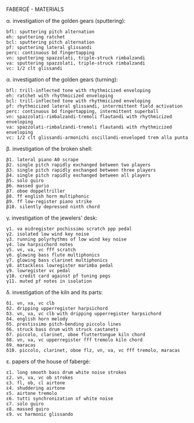 FABERGÉ - MATERIALS

α.  investigation of the golden gears (sputtering):

    bfl: sputtering pitch alternation
    eh: sputtering ratchet
    bcl: sputtering pitch alternation
    pf: sputtering lateral glissandi
    perc: continuous bd fingertapping
    vn: sputtering spazzolati, triple-struck rimbalzandi
    va: sputtering spazzolati, triple-struck rimbalzandi
    vc: 1/2 clt glissandi

α.  investigation of the golden gears (turning):

    bfl: trill-inflected tone with rhythmicized enveloping
    eh: ratchet with rhythmicized enveloping 
    bcl: trill-inflected tone with rhythmicized enveloping
    pf: rhythmicized lateral glissandi, interrmittent field activation
    perc: continuous bd fingertapping, intermittent superball
    vn: spazzolati-rimbalzandi-tremoli flautandi with rhythmicized enveloping
    va: spazzolati-rimbalzandi-tremoli flautandi with rhythmicized enveloping
    vc: 1/2 clt glissandi-armonichi oscillandi-enveloped trem alla punta

β.  investigation of the broken shell:

    β1. lateral piano A0 scrape
    β2. single pitch rapidly exchanged between two players
    β3. single pitch rapidly exchanged between three players
    β4. single pitch rapidly exchanged between all players
    β5. solo guiro
    β6. massed gurio
    β7. oboe doppeltriller
    β8. ff english horn multiphonic
    β9. ff low-register piano strike
    β10. silently depressed ninth chord

γ.  investigation of the jewelers' desk:

    γ1. va midregister pochissimo scratch ppp pedal
    γ2. isolated low wind key noise
    γ3. running polyrhythms of low wind key noise
    γ4. low harpsichord notes
    γ5. vn, va, vc fff scratch
    γ6. glowing bass flute multiphonics
    γ7. glowing bass clarinet multiphonics
    γ8. attackless lowregister marimba pedal
    γ9. lowregister vc pedal
    γ10. credit card against pf tuning pegs
    γ11. muted pf notes in isolation

δ.  investigation of the kiln and its parts:

    δ1. vn, va, vc clb
    δ2. dripping upperregister harpsichord
    δ3. vn, va, vc clb with dripping upperregister harpsichord
    δ4. english horn melody
    δ5. prestissimo pitch-bending piccolo lines
    δ6. struck bass drum with struck castanets
    δ7. piccolo, clarinet, oboe fluttertongue kiln chord
    δ8. vn, va, vc upperregister fff tremolo kiln chord
    δ9. maracas
    δ10. piccolo, clarinet, oboe flz, vn, va, vc fff tremolo, maracas

ε.  papers of the house of fabergé:

    ε1. long smooth bass drum white noise strokes 
    ε2. vn, va, vc ob strokes
    ε3. fl, ob, cl airtone
    ε4. shuddering airtone
    ε5. airtone tremolo
    ε6. tutti synchronization of white noise
    ε7. solo guiro
    ε8. massed guiro
    ε9. vc harmonic glissando
